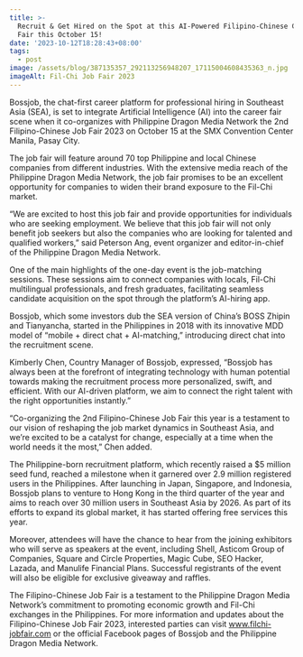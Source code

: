 ```yaml
---
title: >-
  Recruit & Get Hired on the Spot at this AI-Powered Filipino-Chinese Career
  Fair this October 15!
date: '2023-10-12T18:28:43+08:00'
tags:
  - post
image: /assets/blog/387135357_292113256948207_17115004608435363_n.jpg
imageAlt: Fil-Chi Job Fair 2023
---
```

Bossjob, the chat-first career platform for professional hiring in Southeast Asia (SEA), is set to integrate Artificial Intelligence (AI) into the career fair scene when it co-organizes with Philippine Dragon Media Network the 2nd Filipino-Chinese Job Fair 2023 on October 15 at the SMX Convention Center Manila, Pasay City.



The job fair will feature around 70 top Philippine and local Chinese companies from different industries. With the extensive media reach of the Philippine Dragon Media Network, the job fair promises to be an excellent opportunity for companies to widen their brand exposure to the Fil-Chi market.



“We are excited to host this job fair and provide opportunities for individuals who are seeking employment. We believe that this job fair will not only benefit job seekers but also the companies who are looking for talented and qualified workers,” said Peterson Ang, event organizer and editor-in-chief of the Philippine Dragon Media Network.



One of the main highlights of the one-day event is the job-matching sessions. These sessions aim to connect companies with locals, Fil-Chi multilingual professionals, and fresh graduates, facilitating seamless candidate acquisition on the spot through the platform’s AI-hiring app.



Bossjob, which some investors dub the SEA version of China’s BOSS Zhipin and Tianyancha, started in the Philippines in 2018 with its innovative MDD model of “mobile + direct chat + AI-matching,” introducing direct chat into the recruitment scene.



Kimberly Chen, Country Manager of Bossjob, expressed, “Bossjob has always been at the forefront of integrating technology with human potential towards making the recruitment process more personalized, swift, and efficient. With our AI-driven platform, we aim to connect the right talent with the right opportunities instantly.”



“Co-organizing the 2nd Filipino-Chinese Job Fair this year is a testament to our vision of reshaping the job market dynamics in Southeast Asia, and we’re excited to be a catalyst for change, especially at a time when the world needs it the most,” Chen added.



The Philippine-born recruitment platform, which recently raised a $5 million seed fund, reached a milestone when it garnered over 2.9 million registered users in the Philippines. After launching in Japan, Singapore, and Indonesia, Bossjob plans to venture to Hong Kong in the third quarter of the year and aims to reach over 30 million users in Southeast Asia by 2026. As part of its efforts to expand its global market, it has started offering free services this year.



Moreover, attendees will have the chance to hear from the joining exhibitors who will serve as speakers at the event, including Shell, Asticom Group of Companies, Square and Circle Properties, Magic Cube, SEO Hacker, Lazada, and Manulife Financial Plans. Successful registrants of the event will also be eligible for exclusive giveaway and raffles.



The Filipino-Chinese Job Fair is a testament to the Philippine Dragon Media Network’s commitment to promoting economic growth and Fil-Chi exchanges in the Philippines. For more information and updates about the Filipino-Chinese Job Fair 2023, interested parties can visit www.filchi-jobfair.com or the official Facebook pages of Bossjob and the Philippine Dragon Media Network.
